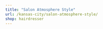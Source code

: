 ```yaml
---
title: "Salon Atmosphere Style"
url: /kansas-city/salon-atmosphere-style/
shop: hairdresser
---
```

